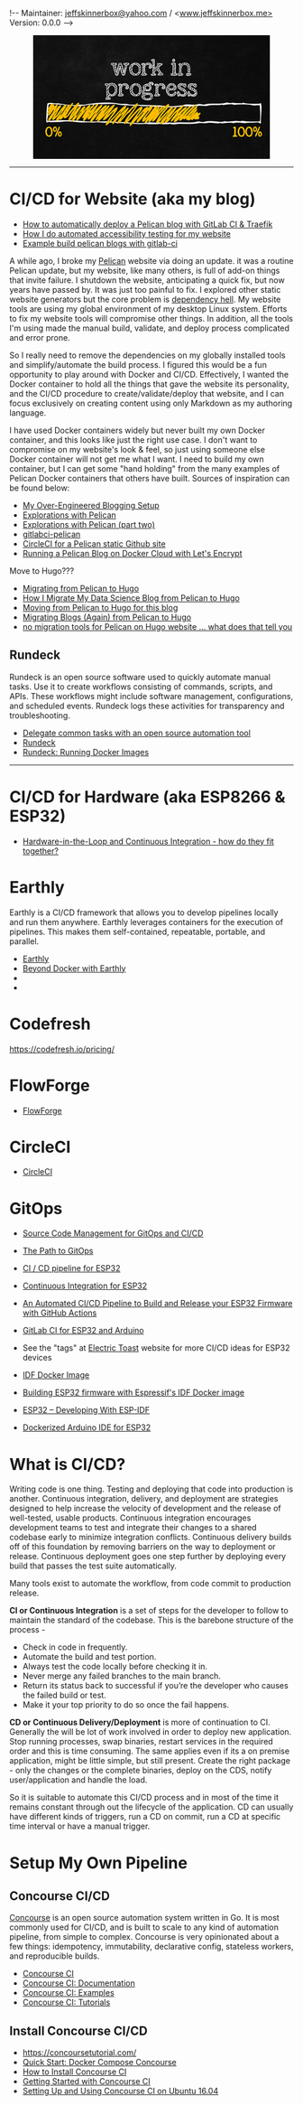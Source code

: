 !--
Maintainer:   <jeffskinnerbox@yahoo.com> / <www.jeffskinnerbox.me>
Version:      0.0.0
-->


<div align="center">
<img src="https://raw.githubusercontent.com/jeffskinnerbox/blog/main/content/images/banners-bkgrds/work-in-progress.jpg" title="These materials require additional work and are not ready for general use." align="center" width=420px height=219px>
</div>


-----


# CI/CD for Website (aka my blog)

* [How to automatically deploy a Pelican blog with GitLab CI & Traefik](https://simonklug.de/ci-deploy-pelican)
* [How I do automated accessibility testing for my website](https://opensource.com/article/23/2/automated-accessibility-testing)
* [Example build pelican blogs with gitlab-ci](https://jugit.fz-juelich.de/docker-images/gitlabci-pelican)

A while ago, I broke my [Pelican][02] website via doing an update.
it was a routine Pelican update, but my website, like many others,
is full of add-on things that invite failure.
I shutdown the website, anticipating a quick fix, but now years have passed by.
It was just too painful to fix.
I explored other static website generators but the core problem is [dependency hell][01].
My website tools are using my global environment of my desktop Linux system.
Efforts to fix my website tools will compromise other things.
In addition, all the tools I'm using made the manual
build, validate, and deploy process complicated and error prone.

So I really need to remove the dependencies on my globally installed tools
and simplify/automate the build process.
I figured this would be a fun opportunity to play around with Docker and CI/CD.
Effectively, I wanted the Docker container to hold all the things that gave the website its personality,
and the CI/CD procedure to create/validate/deploy that website,
and I can focus exclusively on creating content using only Markdown as my authoring language.

I have used Docker containers widely but never built my own Docker container,
and this looks like just the right use case.
I don't want to compromise on my website's look & feel,
so just using someone else Docker container will not get me what I want.
I need to build my own container, but I can get some "hand holding"
from the many examples of Pelican Docker containers that others have built.
Sources of inspiration can be found below:

* [My Over-Engineered Blogging Setup](https://gdelgado.ca/my-over-engineered-blogging-setup.html#title)
* [Explorations with Pelican](https://jameslmart.in/pelican/)
* [Explorations with Pelican (part two)](https://jameslmart.in/pelican_part_two/)
* [gitlabci-pelican](https://jugit.fz-juelich.de/docker-images/gitlabci-pelican)
* [CircleCI for a Pelican static Github site](https://blog.john-pfeiffer.com/circleci-for-a-pelican-static-github-site/)
* [Running a Pelican Blog on Docker Cloud with Let's Encrypt](https://dtucker.co.uk/blog/docker-letsencrypt-pelican/)

Move to Hugo???

* [Migrating from Pelican to Hugo](https://dafyddcrosby.com/pelican-to-hugo/)
* [How I Migrate My Data Science Blog from Pelican to Hugo](https://wayofnumbers.com/p/how-i-migrate-my-data-science-blog-from-pelican-to-hugo/)
* [Moving from Pelican to Hugo for this blog](https://bulimov.me/post/2021/02/16/pelical-to-hugo/)
* [Migrating Blogs (Again) from Pelican to Hugo](https://arunrocks.com/moving-blogs-pelican-to-hugo/)
* [no migration tools for Pelican on Hugo website ... what does that tell you](https://gohugo.io/tools/migrations/)

## Rundeck

Rundeck is an open source software used to quickly automate manual tasks.
Use it to create workflows consisting of commands, scripts, and APIs.
These workflows might include software management, configurations, and scheduled events.
Rundeck logs these activities for transparency and troubleshooting.

* [Delegate common tasks with an open source automation tool](https://opensource.com/article/23/2/automate-common-tasks-rundeck)
* [Rundeck](https://www.rundeck.com/)
* [Rundeck: Running Docker Images](https://docs.rundeck.com/docs/administration/install/docker.html)



[01]:https://www.techtarget.com/searchitoperations/definition/dependency-hell
[02]:https://docs.getpelican.com/en/latest/#
[03]:
[04]:
[05]:
[06]:
[07]:
[08]:
[09]:
[10]:





-----






# CI/CD for Hardware (aka ESP8266 & ESP32)

* [Hardware-in-the-Loop and Continuous Integration - how do they fit together?](https://www.elektormagazine.com/news/hardware-in-the-loop-and-continuous-integration-how-do-they-fit-together)

# Earthly

Earthly is a CI/CD framework that allows you to develop pipelines locally and run them anywhere. Earthly leverages containers for the execution of pipelines. This makes them self-contained, repeatable, portable, and parallel.

* [Earthly](https://earthly.dev/)
* [Beyond Docker with Earthly](https://semaphoreci.com/blog/beyond-docker-with-earthly)
* []()
* []()

# Codefresh

<https://codefresh.io/pricing/>

# FlowForge

* [FlowForge](https://flowforge.com/)

# CircleCI

* [CircleCI](https://circleci.com/)

# GitOps

* [Source Code Management for GitOps and CI/CD](https://dzone.com/articles/source-code-management-for-gitops-and-cicd)
* [The Path to GitOps](/home/jeff/src/linux-tools/ci-cd/Path-to-GitOps-Red-Hat-Developer-e-book.pdf)






* [CI / CD pipeline for ESP32](https://rbklabs.in/ci-cd-pipeline-for-esp32/index.html)
* [Continuous Integration for ESP32](https://electric-toast.com/continuous-integration-for-esp32/)
* [An Automated CI/CD Pipeline to Build and Release your ESP32 Firmware with GitHub Actions](https://www.smartlab.at/an-automated-ci-cd-pipeline-to-build-and-release-your-esp32-firmware-with-github-actions/)
* [GitLab CI for ESP32 and Arduino](https://codeblog.dotsandbrackets.com/gitlab-ci-esp32-arduino/)
* See the "tags" at [Electric Toast](https://electric-toast.com/) website for more CI/CD ideas for ESP32 devices

* [IDF Docker Image](https://docs.espressif.com/projects/esp-idf/en/latest/esp32/api-guides/tools/idf-docker-image.html)
* [Building ESP32 firmware with Espressif's IDF Docker image](https://koen.vervloesem.eu/blog/building-esp32-firmware-with-espressifs-idf-docker-image/)
* [ESP32 – Developing With ESP-IDF](https://www.studiopieters.nl/idf/)
* [Dockerized Arduino IDE for ESP32](https://github.com/vedantroy/arduino-docker-esp32)

# What is CI/CD?

Writing code is one thing.
Testing and deploying that code into production is another.
Continuous integration, delivery, and deployment are strategies designed to help increase the velocity of development and the release of well-tested, usable products. Continuous integration encourages development teams to test and integrate their changes to a shared codebase early to minimize integration conflicts. Continuous delivery builds off of this foundation by removing barriers on the way to deployment or release. Continuous deployment goes one step further by deploying every build that passes the test suite automatically.

Many tools exist to automate the workflow, from code commit to production release.

**CI or Continuous Integration** is a set of steps for the developer to follow to maintain the standard of the codebase. This is the barebone structure of the process -

* Check in code in frequently.
* Automate the build and test portion.
* Always test the code locally before checking it in.
* Never merge any failed branches to the main branch.
* Return its status back to successful if you’re the developer who causes the failed build or test.
* Make it your top priority to do so once the fail happens.

**CD or Continuous Delivery/Deployment** is more of continuation to CI. Generally the will be lot of work involved in order to deploy new application. Stop running processes, swap binaries, restart services in the required order and this is time consuming. The same applies even if its a on premise application, might be little simple, but still present. Create the right package - only the changes or the complete binaries, deploy on the CDS, notify user/application and handle the load.

So it is suitable to automate this CI/CD process and in most of the time it remains constant through out the lifecycle of the application. CD can usually have different kinds of triggers, run a CD on commit, run a CD at specific time interval or have a manual trigger.

# Setup My Own Pipeline

## Concourse CI/CD

[Concourse](https://concourse-ci.org/) is an open source automation system written in Go.
It is most commonly used for CI/CD, and is built to scale to any kind of automation pipeline,
from simple to complex.
Concourse is very opinionated about a few things:
idempotency, immutability, declarative config, stateless workers, and reproducible builds.

* [Concourse CI](https://www.youtube.com/watch?v=C9erh0ZnyOY)
* [Concourse CI: Documentation](https://concourse-ci.org/docs.html)
* [Concourse CI: Examples](https://concourse-ci.org/examples.html)
* [Concourse CI: Tutorials](https://concoursetutorial.com/)

## Install Concourse CI/CD

* <https://concoursetutorial.com/>
* [Quick Start: Docker Compose Concourse](https://concourse-ci.org/quick-start.html)
* [How to Install Concourse CI](https://vegastack.com/tutorials/how-to-install-concourse-ci/)
* [Getting Started with Concourse CI](https://tanzu.vmware.com/developer/guides/concourse-gs/)
* [Setting Up and Using Concourse CI on Ubuntu 16.04](https://www.digitalocean.com/community/tutorial_series/setting-up-and-using-concourse-ci-on-ubuntu-16-04)



